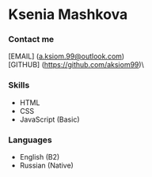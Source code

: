 # Ksenia Mashkova

### Contact me
[EMAIL] (a.ksiom.99@outlook.com)\
[GITHUB] (https://github.com/aksiom99)\

### Skills

* HTML
* CSS
* JavaScript (Basic)

### Languages

* English (B2)
* Russian (Native)
